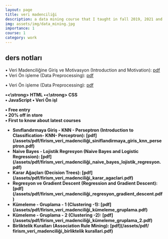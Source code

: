 ```yaml
---
layout: page
title: veri madenciliği
description: a data mining course that I taught in fall 2019, 2021 and 2022
img: assets/img/data_mining.jpg
importance: 1
course: 1 
category: work
---
```


<h2>ders notları</h2>

  &#x2022; Veri Madenciliğine Giriş ve Motivasyon (Introduction and Motivation): [pdf](/assets/pdf/firism_veri_madenciliği_giris_motivasyon.pdf) <br />
  &#x2022; Veri Ön işleme (Data Preprocessing):  [pdf](/assets/pdf/firism_veri_madenciliği_veri_önişleme.pdf)
  
  &#x2022; Veri Ön işleme (Data Preprocessing):  [pdf](/assets/pdf/firism_veri_madenciliği_veri_önişleme.pdf)

<strong>&#8226;<\strong> HTML 
<strong>&bull;<\strong> CSS <br />
&#8226; JavaScript
&#x2022; Veri Ön işl

<span class="benefits">
&bull; Free entry<br />
&bull; 20% off in store<br />
&bull; First to know about latest courses
</span>
  
   <ul>
  <li>Sınıflandırmaya Giriş - KNN - Perseptron (Introduction to Classification- KNN- Perceptron): [pdf](/assets/pdf/firism_veri_madenciliği_siniflandirmaya_giris_knn_perseptron.pdf)</li>
 <li>Naive Bayes - Lojistik Regresyon (Naive Bayes and Logistic Regression): [pdf](/assets/pdf/firism_veri_madenciliği_naive_bayes_lojistik_regresyon.pdf)</li>  
  <li>Karar Ağaçları (Decision Trees): [pdf](/assets/pdf/firism_veri_madenciliği_karar_agaclari.pdf)</li>  
 <li>Regresyon ve Gradient Descent (Regression and Gradient Descent): [pdf](/assets/pdf/firism_veri_madenciliği_regresyon_gradient_descent.pdf)</li>  
  <li>Kümeleme - Gruplama - 1 (Clustering -1): [pdf](/assets/pdf/firism_veri_madenciliği_kümeleme_gruplama.pdf)</li>  
  <li>Kümeleme - Gruplama - 2 (Clustering -2): [pdf](/assets/pdf/firism_veri_madenciliği_kümeleme_gruplama_2.pdf)</li>  
 <li>Birliktelik Kuralları (Association Rule Mining): [pdf](/assets/pdf/ firism_veri_madenciliği_birliktelik kurallari.pdf)</li>
</ul>


